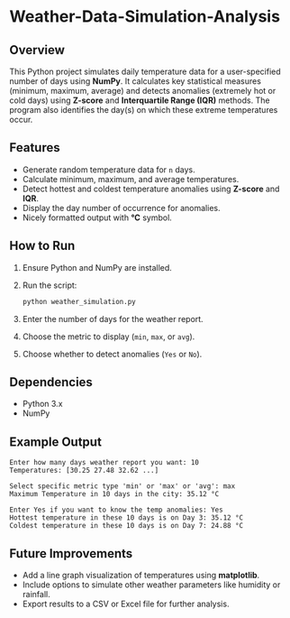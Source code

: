 # Weather-Data-Simulation-Analysis

## Overview

This Python project simulates daily temperature data for a user-specified number of days using **NumPy**. It calculates key statistical measures (minimum, maximum, average) and detects anomalies (extremely hot or cold days) using **Z-score** and **Interquartile Range (IQR)** methods. The program also identifies the day(s) on which these extreme temperatures occur.

## Features

* Generate random temperature data for `n` days.
* Calculate minimum, maximum, and average temperatures.
* Detect hottest and coldest temperature anomalies using **Z-score** and **IQR**.
* Display the day number of occurrence for anomalies.
* Nicely formatted output with **°C** symbol.

## How to Run

1. Ensure Python and NumPy are installed.
2. Run the script:

   ```bash
   python weather_simulation.py
   ```
3. Enter the number of days for the weather report.
4. Choose the metric to display (`min`, `max`, or `avg`).
5. Choose whether to detect anomalies (`Yes` or `No`).

## Dependencies

* Python 3.x
* NumPy

## Example Output

```
Enter how many days weather report you want: 10
Temperatures: [30.25 27.48 32.62 ...]

Select specific metric type 'min' or 'max' or 'avg': max
Maximum Temperature in 10 days in the city: 35.12 °C

Enter Yes if you want to know the temp anomalies: Yes
Hottest temperature in these 10 days is on Day 3: 35.12 °C
Coldest temperature in these 10 days is on Day 7: 24.88 °C
```

## Future Improvements

* Add a line graph visualization of temperatures using **matplotlib**.
* Include options to simulate other weather parameters like humidity or rainfall.
* Export results to a CSV or Excel file for further analysis.
